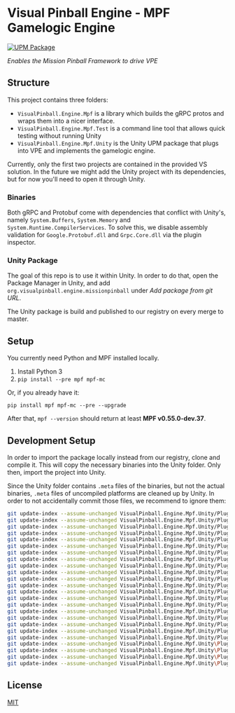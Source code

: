 # Visual Pinball Engine - MPF Gamelogic Engine

[![UPM Package](https://img.shields.io/npm/v/org.visualpinball.engine.missionpinball?label=org.visualpinball.engine.missionpinball&registry_uri=https://registry.visualpinball.org&color=%2333cf57&logo=unity&style=flat)](https://registry.visualpinball.org/-/web/detail/org.visualpinball.engine.missionpinball)

*Enables the Mission Pinball Framework to drive VPE*

## Structure

This project contains three folders:

- `VisualPinball.Engine.Mpf` is a library which builds the gRPC protos and 
  wraps them into a nicer interface.
- `VisualPinball.Engine.Mpf.Test` is a command line tool that allows quick 
  testing without running Unity
- `VisualPinball.Engine.Mpf.Unity` is the Unity UPM package that plugs into 
  VPE and implements the gamelogic engine.
  

Currently, only the first two projects are contained in the provided VS 
solution. In the future we might add the Unity project with its dependencies,
but for now you'll need to open it through Unity.

### Binaries

Both gRPC and Protobuf come with dependencies that conflict with Unity's, namely
`System.Buffers`, `System.Memory` and `System.Runtime.CompilerServices`. To
solve this, we disable assembly validation for `Google.Protobuf.dll` and `Grpc.Core.dll`
via the plugin inspector.

### Unity Package

The goal of this repo is to use it within Unity. In order to do that, open the
Package Manager in Unity, and add `org.visualpinball.engine.missionpinball` under 
*Add package from git URL*.

The Unity package is build and published to our registry on every merge to master.

## Setup

You currently need Python and MPF installed locally.

1. Install Python 3
2. `pip install --pre mpf mpf-mc`

Or, if you already have it:

`pip install mpf mpf-mc --pre --upgrade`

After that, `mpf --version` should return at least **MPF v0.55.0-dev.37**.

## Development Setup

In order to import the package locally instead from our registry, clone and
compile it. This will copy the necessary binaries into the Unity folder. Only
then, import the project into Unity.

Since the Unity folder contains `.meta` files of the binaries, but not the 
actual binaries, `.meta` files of uncompiled platforms are cleaned up by Unity.
In order to not accidentally commit those files, we recommend to ignore them:

```bash
git update-index --assume-unchanged VisualPinball.Engine.Mpf.Unity/Plugins/linux-x64/VisualPinball.Engine.Mpf.dll.meta
git update-index --assume-unchanged VisualPinball.Engine.Mpf.Unity/Plugins/linux-x64/Google.Protobuf.dll.meta
git update-index --assume-unchanged VisualPinball.Engine.Mpf.Unity/Plugins/linux-x64/Grpc.Core.Api.dll.meta
git update-index --assume-unchanged VisualPinball.Engine.Mpf.Unity/Plugins/linux-x64/Grpc.Core.dll.meta
git update-index --assume-unchanged VisualPinball.Engine.Mpf.Unity/Plugins/linux-x64/libgrpc_csharp_ext.so.meta
git update-index --assume-unchanged VisualPinball.Engine.Mpf.Unity/Plugins/osx-x64/VisualPinball.Engine.Mpf.dll.meta
git update-index --assume-unchanged VisualPinball.Engine.Mpf.Unity/Plugins/osx-x64/Google.Protobuf.dll.meta
git update-index --assume-unchanged VisualPinball.Engine.Mpf.Unity/Plugins/osx-x64/Grpc.Core.Api.dll.meta
git update-index --assume-unchanged VisualPinball.Engine.Mpf.Unity/Plugins/osx-x64/Grpc.Core.dll.meta
git update-index --assume-unchanged VisualPinball.Engine.Mpf.Unity/Plugins/osx-x64/libgrpc_csharp_ext.dylib.meta
git update-index --assume-unchanged VisualPinball.Engine.Mpf.Unity/Plugins/win-x64/VisualPinball.Engine.Mpf.dll.meta
git update-index --assume-unchanged VisualPinball.Engine.Mpf.Unity/Plugins/win-x64/Google.Protobuf.dll.meta
git update-index --assume-unchanged VisualPinball.Engine.Mpf.Unity/Plugins/win-x64/Grpc.Core.Api.dll.meta
git update-index --assume-unchanged VisualPinball.Engine.Mpf.Unity/Plugins/win-x64/Grpc.Core.dll.meta
git update-index --assume-unchanged VisualPinball.Engine.Mpf.Unity/Plugins/win-x64/grpc_csharp_ext.dll.meta
git update-index --assume-unchanged VisualPinball.Engine.Mpf.Unity/Plugins/win-x86/VisualPinball.Engine.Mpf.dll.meta
git update-index --assume-unchanged VisualPinball.Engine.Mpf.Unity/Plugins/win-x86/Google.Protobuf.dll.meta
git update-index --assume-unchanged VisualPinball.Engine.Mpf.Unity/Plugins/win-x86/Grpc.Core.Api.dll.meta
git update-index --assume-unchanged VisualPinball.Engine.Mpf.Unity/Plugins/win-x86/Grpc.Core.dll.meta
git update-index --assume-unchanged VisualPinball.Engine.Mpf.Unity/Plugins/win-x86/grpc_csharp_ext.dll.meta
git update-index --assume-unchanged VisualPinball.Engine.Mpf.Unity\Plugins\linux-x64\System.Runtime.CompilerServices.Unsafe.dll.meta
git update-index --assume-unchanged VisualPinball.Engine.Mpf.Unity\Plugins\osx-x64\System.Runtime.CompilerServices.Unsafe.dll.meta
git update-index --assume-unchanged VisualPinball.Engine.Mpf.Unity\Plugins\win-x64\System.Runtime.CompilerServices.Unsafe.dll.meta
git update-index --assume-unchanged VisualPinball.Engine.Mpf.Unity\Plugins\win-x86\System.Runtime.CompilerServices.Unsafe.dll.meta
```

## License

[MIT](LICENSE)
